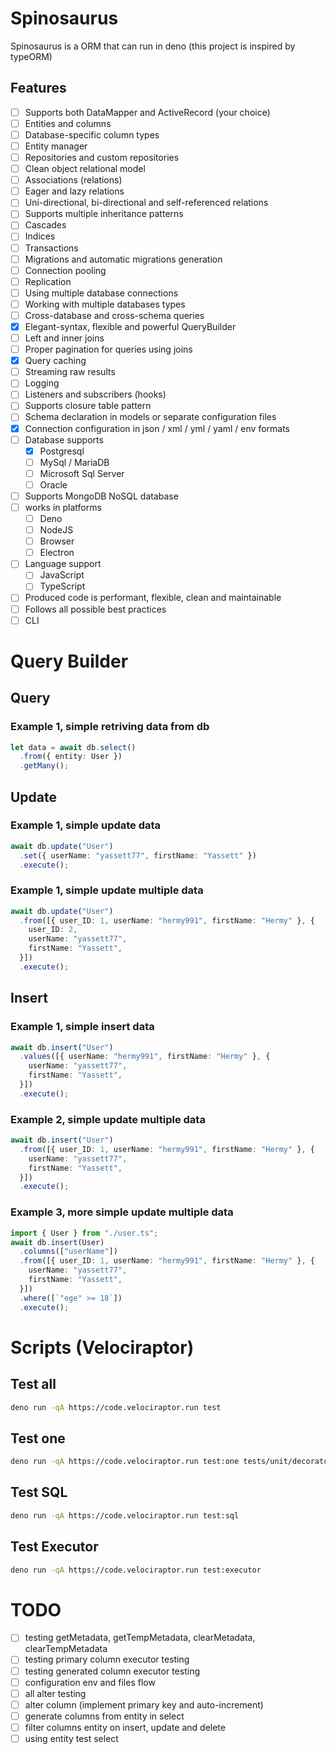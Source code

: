 # Spinosaurus

Spinosaurus is a ORM that can run in deno (this project is inspired by typeORM)

## Features

- [ ] Supports both DataMapper and ActiveRecord (your choice)
- [ ] Entities and columns
- [ ] Database-specific column types
- [ ] Entity manager
- [ ] Repositories and custom repositories
- [ ] Clean object relational model
- [ ] Associations (relations)
- [ ] Eager and lazy relations
- [ ] Uni-directional, bi-directional and self-referenced relations
- [ ] Supports multiple inheritance patterns
- [ ] Cascades
- [ ] Indices
- [ ] Transactions
- [ ] Migrations and automatic migrations generation
- [ ] Connection pooling
- [ ] Replication
- [ ] Using multiple database connections
- [ ] Working with multiple databases types
- [ ] Cross-database and cross-schema queries
- [x] Elegant-syntax, flexible and powerful QueryBuilder
- [ ] Left and inner joins
- [ ] Proper pagination for queries using joins
- [x] Query caching
- [ ] Streaming raw results
- [ ] Logging
- [ ] Listeners and subscribers (hooks)
- [ ] Supports closure table pattern
- [ ] Schema declaration in models or separate configuration files
- [x] Connection configuration in json / xml / yml / yaml / env formats
- [ ] Database supports
  - [x] Postgresql
  - [ ] MySql / MariaDB
  - [ ] Microsoft Sql Server
  - [ ] Oracle
- [ ] Supports MongoDB NoSQL database
- [ ] works in platforms
  - [ ] Deno
  - [ ] NodeJS
  - [ ] Browser
  - [ ] Electron
- [ ] Language support
  - [ ] JavaScript
  - [ ] TypeScript
- [ ] Produced code is performant, flexible, clean and maintainable
- [ ] Follows all possible best practices
- [ ] CLI

# Query Builder

## Query

### Example 1, simple retriving data from db

```typescript
let data = await db.select()
  .from({ entity: User })
  .getMany();
```

## Update

### Example 1, simple update data

```typescript
await db.update("User")
  .set({ userName: "yassett77", firstName: "Yassett" })
  .execute();
```

### Example 1, simple update multiple data

```typescript
await db.update("User")
  .from([{ user_ID: 1, userName: "hermy991", firstName: "Hermy" }, {
    user_ID: 2,
    userName: "yassett77",
    firstName: "Yassett",
  }])
  .execute();
```

## Insert

### Example 1, simple insert data

```typescript
await db.insert("User")
  .values([{ userName: "hermy991", firstName: "Hermy" }, {
    userName: "yassett77",
    firstName: "Yassett",
  }])
  .execute();
```

### Example 2, simple update multiple data

```typescript
await db.insert("User")
  .from([{ user_ID: 1, userName: "hermy991", firstName: "Hermy" }, {
    userName: "yassett77",
    firstName: "Yassett",
  }])
  .execute();
```

### Example 3, more simple update multiple data

```typescript
import { User } from "./user.ts";
await db.insert(User)
  .columns(["userName"])
  .from([{ user_ID: 1, userName: "hermy991", firstName: "Hermy" }, {
    userName: "yassett77",
    firstName: "Yassett",
  }])
  .where([`"ege" >= 18`])
  .execute();
```

# Scripts (Velociraptor)

<!-- ## Test file
```bash
deno run -qA https://code.velociraptor.run <SCRIPT>
``` -->

## Test all

```bash
deno run -qA https://code.velociraptor.run test
```

## Test one

```bash
deno run -qA https://code.velociraptor.run test:one tests/unit/decorator_column_executor_test.ts
```

## Test SQL

```bash
deno run -qA https://code.velociraptor.run test:sql
```

## Test Executor

```bash
deno run -qA https://code.velociraptor.run test:executor
```

# TODO

- [ ] testing getMetadata, getTempMetadata, clearMetadata, clearTempMetadata
- [ ] testing primary column executor testing
- [ ] testing generated column executor testing
- [ ] configuration env and files flow
- [ ] all alter testing
- [ ] alter column (implement primary key and auto-increment)
- [ ] generate columns from entity in select
- [ ] filter columns entity on insert, update and delete
- [ ] using entity test select
